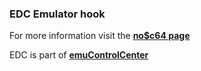 ### EDC Emulator hook

For more information visit the [**no$c64 page**](https://github.com/PhoenixInteractiveNL/edc-masterhook/wiki/Emulator-noc64#menu)

EDC is part of [**emuControlCenter**](https://github.com/PhoenixInteractiveNL/emuControlCenter/wiki)
